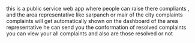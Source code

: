 this is a public service web app where people can raise there compliants , and the area representative like sarpanch or mair of the city  complaints 
complaints will get  automatically shown on the dashboard of the area representative 
he can send you the conformation of resolved complaints
you can view your all complaints and also are those resolved or not 
